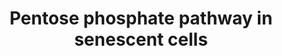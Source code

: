 ---
annotations:
- type: Pathway Ontology
  value: pentose phosphate pathway
authors:
- RickHendriks1999
- Egonw
- Eweitz
- Fehrhart
- Khanspers
description: The pentose phosphate pathway is an important route for glucose oxidation.
  This pathway is divided over 2 different branches; the non-oxidative and the oxidative.
  The oxidative branch supports the regeneration of reduced NADPH, while converting
  glucose-6-phosphate into ribulose-5-phosphate and CO2 in an unidirectional way.
  This branch is also linked to glycolysis at the glucose-6-phosphate level, while
  the non-oxidative branch is linked to glycolysis in a bidirectional way, depending
  on the availability of the intermediates glyceraldehyde-3-phosphate and fructose-6-phosphate.
  This non-oxidative branch converts pentose phosphates into phosphorylated ketones
  and aldoses (Almeida et al., 2018). During this process, ribose-5-phosphate is produced,
  which is an important precursor for nucleotide synthesis. The regeneration of the
  NADPH by the oxidative branch, is regulated by the NADP+/NADPH ratio. When this
  ratio is lower, due to lower levels of NADPH, the regeneration of NADPH is stimulated
  in order to maintain the balance (Clement et al., 2019). In case of senescence,
  OIS heightens this ratio, while proliferative exhaustion-induced senescence lowers
  this ratio. Furthermore, p53 lowers glycolysis by lowering the level of fructose-2,6-bisphosphate.
  The PPP is also upregulated due to oxidative stress and by conditions of low stress
  induced by P53, which is symptomatic of PE-induced senescence (Zhang et al., 2016).  Another
  study by Wu et al. (2017) showed that one of the rate-limiting enzymes, 6-phosphogluconate
  dehydrogenase (6PGDH), is upregulated in OIS, due to which the PPP is also upregulated
  again.
last-edited: 2021-12-04
organisms:
- Homo sapiens
redirect_from:
- /index.php/Pathway:WP5043
- /instance/WP5043
schema-jsonld:
- '@context': https://schema.org/
  '@id': https://wikipathways.github.io/pathways/WP5043.html
  '@type': Dataset
  creator:
    '@type': Organization
    name: WikiPathways
  description: The pentose phosphate pathway is an important route for glucose oxidation.
    This pathway is divided over 2 different branches; the non-oxidative and the oxidative.
    The oxidative branch supports the regeneration of reduced NADPH, while converting
    glucose-6-phosphate into ribulose-5-phosphate and CO2 in an unidirectional way.
    This branch is also linked to glycolysis at the glucose-6-phosphate level, while
    the non-oxidative branch is linked to glycolysis in a bidirectional way, depending
    on the availability of the intermediates glyceraldehyde-3-phosphate and fructose-6-phosphate.
    This non-oxidative branch converts pentose phosphates into phosphorylated ketones
    and aldoses (Almeida et al., 2018). During this process, ribose-5-phosphate is
    produced, which is an important precursor for nucleotide synthesis. The regeneration
    of the NADPH by the oxidative branch, is regulated by the NADP+/NADPH ratio. When
    this ratio is lower, due to lower levels of NADPH, the regeneration of NADPH is
    stimulated in order to maintain the balance (Clement et al., 2019). In case of
    senescence, OIS heightens this ratio, while proliferative exhaustion-induced senescence
    lowers this ratio. Furthermore, p53 lowers glycolysis by lowering the level of
    fructose-2,6-bisphosphate. The PPP is also upregulated due to oxidative stress
    and by conditions of low stress induced by P53, which is symptomatic of PE-induced
    senescence (Zhang et al., 2016).  Another study by Wu et al. (2017) showed that
    one of the rate-limiting enzymes, 6-phosphogluconate dehydrogenase (6PGDH), is
    upregulated in OIS, due to which the PPP is also upregulated again.
  keywords:
  - Ribulose-phosphate 3-epimerase
  - D-Glucose-6-Phosphate
  - D-Ribose-5-phosphate
  - 6-Phospho-D-gluconate
  - acetaldehyde
  - Pyrimidine metabolism
  - 2-deoxy-D-ribose-5-phosphate
  - NADP+
  - 5-phospho-D-ribose-1-pyrophosphoric acid
  - Oncogene Induced Senescence
  - D-glyceraldehyde-3-phosphate
  - Purine metabolism
  - Deoxyribose-phophate aldolase
  - Ribose phophate isomerase
  - TP53
  - D-sedoheptulose-7-phosphate
  - Transketolase
  - D-glucono-1,5-lactone-6-phosphate
  - 6-phosphogluconolactonase
  - ATP
  - D-Erythrose-4-phosphate
  - H+
  - Glycolysis
  - D-Fructose-6-Phosphate
  - AMP
  - D-Xylulose-5-phosphate
  - Ribose-phosphate pyrophosphokinase
  - NADPH
  - G6PD
  - PE-Induced Senescence
  - Transaldolase
  - 6-phosphogluconolactonate dehydrogenase
  - Phosphoglucomutase
  - D-Ribulose-5-phosphate
  - D-ribose-1-phosphate
  - '[CO2]'
  license: CC0
  name: Pentose phosphate pathway in senescent cells
seo: CreativeWork
title: Pentose phosphate pathway in senescent cells
wpid: WP5043
---